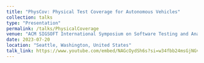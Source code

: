 ```yaml
---
title: "PhysCov: Physical Test Coverage for Autonomous Vehicles"
collection: talks
type: "Presentation"
permalink: /talks/PhysicalCoverage
venue: "ACM SIGSOFT International Symposium on Software Testing and Analysis (ISSTA)"
date: 2023-07-20
location: "Seattle, Washington, United States"
talk_link: https://www.youtube.com/embed/NAGcOydSh6s?si=w34fbb24msGjNGvS
---
```

